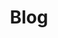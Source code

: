 ---
# Feel free to add content and custom Front Matter to this file.
# To modify the layout, see https://jekyllrb.com/docs/themes/#overriding-theme-defaults
title: Blog
layout: home
permalink: /blog/
---